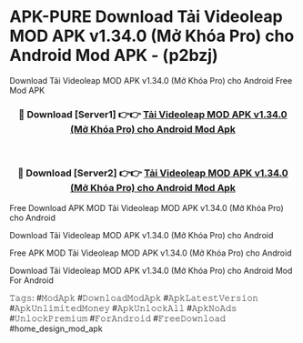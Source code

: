 # APK-PURE Download Tải Videoleap MOD APK v1.34.0 (Mở Khóa Pro) cho Android Mod APK - (p2bzj)
Download Tải Videoleap MOD APK v1.34.0 (Mở Khóa Pro) cho Android Free Mod APK

<div align="center">
<h3>🔴 Download [Server1] 👉👉 <a href="https://apk-comot.site?title=Tải_Videoleap_MOD_APK_v1.34.0_(Mở_Khóa_Pro)_cho_Android">Tải Videoleap MOD APK v1.34.0 (Mở Khóa Pro) cho Android Mod Apk</a></h3><br>

<h3>🔴 Download [Server2] 👉👉 <a href="https://apk-comot.site?title=Tải_Videoleap_MOD_APK_v1.34.0_(Mở_Khóa_Pro)_cho_Android">Tải Videoleap MOD APK v1.34.0 (Mở Khóa Pro) cho Android Mod Apk</a></h3>
</div>


Free Download APK MOD Tải Videoleap MOD APK v1.34.0 (Mở Khóa Pro) cho Android

Download Tải Videoleap MOD APK v1.34.0 (Mở Khóa Pro) cho Android 

Free APK MOD Tải Videoleap MOD APK v1.34.0 (Mở Khóa Pro) cho Android 

Download Tải Videoleap MOD APK v1.34.0 (Mở Khóa Pro) cho Android Mod For Android

𝚃𝚊𝚐𝚜: #𝙼𝚘𝚍𝙰𝚙𝚔 #𝙳𝚘𝚠𝚗𝚕𝚘𝚊𝚍𝙼𝚘𝚍𝙰𝚙𝚔 #𝙰𝚙𝚔𝙻𝚊𝚝𝚎𝚜𝚝𝚅𝚎𝚛𝚜𝚒𝚘𝚗 #𝙰𝚙𝚔𝚄𝚗𝚕𝚒𝚖𝚒𝚝𝚎𝚍𝙼𝚘𝚗𝚎𝚢 #𝙰𝚙𝚔𝚄𝚗𝚕𝚘𝚌𝚔𝙰𝚕𝚕 #𝙰𝚙𝚔𝙽𝚘𝙰𝚍𝚜 #𝚄𝚗𝚕𝚘𝚌𝚔𝙿𝚛𝚎𝚖𝚒𝚞𝚖 #𝙵𝚘𝚛𝙰𝚗𝚍𝚛𝚘𝚒𝚍 #𝙵𝚛𝚎𝚎𝙳𝚘𝚠𝚗𝚕𝚘𝚊𝚍 #home_design_mod_apk